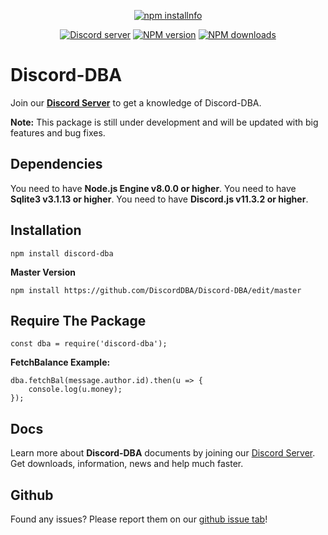 <div align="center">
 <p>
    <a href="https://nodei.co/npm/discord-dba.png/"><img src="https://nodei.co/npm/discord-dba.png?downloads=true&stars=true" alt="npm installnfo" /></a>
  </p>
  <p>
    <a href="https://discord.gg/yeXDVUH"><img src="https://discordapp.com/api/guilds/222078108977594368/embed.png" alt="Discord server" /></a>
    <a href="https://www.npmjs.com/package/discord-dba"><img src="https://img.shields.io/npm/v/discord-dba.svg?maxAge=3600" alt="NPM version" /></a>
    <a href="https://www.npmjs.com/package/discord-dba"><img src="https://img.shields.io/npm/dt/discord-dba.svg?maxAge=3600" alt="NPM downloads" /></a>
   </p>
</div>

# Discord-DBA 

Join our [**Discord Server**](https://discord.gg/yeXDVUH) to get a knowledge of Discord-DBA.

**Note:** This package is still under development and will be updated with big features and bug fixes.

## Dependencies

You need to have **Node.js Engine v8.0.0 or higher**.
You need to have **Sqlite3 v3.1.13 or higher**.
You need to have **Discord.js v11.3.2 or higher**.

## Installation

```
npm install discord-dba
```

**Master Version**

```
npm install https://github.com/DiscordDBA/Discord-DBA/edit/master
```

## Require The Package

```JS
const dba = require('discord-dba');
```

**FetchBalance Example:**

```JS
dba.fetchBal(message.author.id).then(u => {
    console.log(u.money);
});
```

## Docs

Learn more about **Discord-DBA** documents by joining our [Discord Server](https://discord.gg/yeXDVUH). Get downloads, information, news and help much faster.

## Github

Found any issues? Please report them on our [github issue tab](https://github.com/DiscordDBA/Discord-DBA/issues)!

